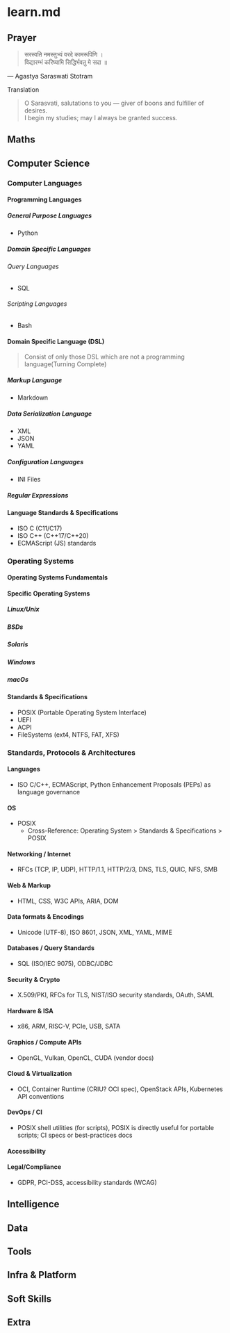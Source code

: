 # learn.md

## Prayer
>
> सरस्वति नमस्तुभ्यं वरदे कामरूपिणि ।\
विद्यारम्भं करिष्यामि सिद्धिर्भवतु मे सदा ॥

— Agastya Saraswati Stotram

Translation
> O Sarasvati, salutations to you — giver of boons and fulfiller of desires.\
I begin my studies; may I always be granted success.

## Maths

## Computer Science

### Computer Languages

#### Programming Languages

##### General Purpose Languages

- Python

##### Domain Specific Languages

###### Query Languages

- SQL

###### Scripting Languages

- Bash

#### Domain Specific Language (DSL)
>
> Consist of only those DSL which are not a programming language(Turning Complete)
>
##### Markup Language

- Markdown

##### Data Serialization Language

- XML
- JSON
- YAML

##### Configuration Languages

- INI Files

##### Regular Expressions

#### Language Standards & Specifications

- ISO C (C11/C17)
- ISO C++ (C++17/C++20)
- ECMAScript (JS) standards

### Operating Systems

#### Operating Systems Fundamentals

#### Specific Operating Systems

##### Linux/Unix

##### BSDs

##### Solaris

##### Windows

##### macOs

#### Standards & Specifications

- POSIX (Portable Operating System Interface)
- UEFI
- ACPI
- FileSystems (ext4, NTFS, FAT, XFS)

### Standards, Protocols & Architectures

#### Languages

- ISO C/C++, ECMAScript, Python Enhancement Proposals (PEPs) as language governance

#### OS

- POSIX
  - Cross-Reference:  Operating System > Standards & Specifications > POSIX

#### Networking / Internet

- RFCs (TCP, IP, UDP), HTTP/1.1, HTTP/2/3, DNS, TLS, QUIC, NFS, SMB

#### Web & Markup

- HTML, CSS, W3C APIs, ARIA, DOM

#### Data formats & Encodings

- Unicode (UTF-8), ISO 8601, JSON, XML, YAML, MIME

#### Databases / Query Standards

- SQL (ISO/IEC 9075), ODBC/JDBC

#### Security & Crypto

- X.509/PKI, RFCs for TLS, NIST/ISO security standards, OAuth, SAML

#### Hardware & ISA

- x86, ARM, RISC-V, PCIe, USB, SATA

#### Graphics / Compute APIs

- OpenGL, Vulkan, OpenCL, CUDA (vendor docs)

#### Cloud & Virtualization

- OCI, Container Runtime (CRIU? OCI spec), OpenStack APIs, Kubernetes API conventions

#### DevOps / CI

- POSIX shell utilities (for scripts), POSIX is directly useful for portable scripts; CI specs or best-practices docs

#### Accessibility

#### Legal/Compliance

- GDPR, PCI-DSS, accessibility standards (WCAG)

## Intelligence

## Data

## Tools

## Infra & Platform

## Soft Skills

## Extra
